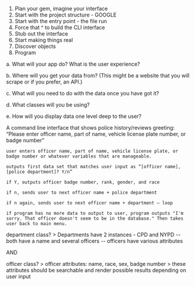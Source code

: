 1. Plan your gem, imagine your interface 
2. Start with the project structure - GOOGLE 
3. Start with the entry point - the file run 
4. Force that ^ to build the CLI interface 
5. Stub out the interface 
6. Start making things real 
7. Discover objects 
8. Program 

a. What will your app do? What is the user experience?


b. Where will you get your data from? (This might be a website that you will scrape or if you prefer, an API.) 


c. What will you need to do with the data once you have got it? 


d. What classes will you be using? 


e. How will you display data one level deep to the user?


A command line interface that shows police history/reviews 
	greeting: “Please enter officer name, part of name, vehicle license plate number, or badge number” 

	user enters officer name, part of name, vehicle license plate, or badge number or whatever variables that are manageable.
	
	outputs first data set that matches user input as “[officer name], [police department]? Y/n”

	if Y, outputs officer badge number, rank, gender, and race

	if n, sends user to next officer name + police department 
	
	if n again, sends user to next officer name + department — loop 

	if program has no more data to output to user, program outputs "I'm sorry. That officer doesn't seem to be in the database." Then takes user back to main menu.

department class? 
	> Departments have 2 instances - CPD and NYPD 
		-- both have a name and several officers 
		-- officers have various attributes  
	
AND

officer class? 
	> officer attributes: name, race, sex, badge number 
	> these attributes should be searchable and render possible results depending on user input 

